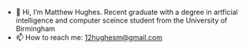 - 👋 Hi, I’m Matthew Hughes. Recent graduate with a degree in artficial intelligence and computer sceince student from the University of Birmingham
- 📫 How to reach me: 12hughesm@gmail.com

<!---
Matthew-Hughes3488/Matthew-Hughes3488 is a ✨ special ✨ repository because its `README.md` (this file) appears on your GitHub profile.
You can click the Preview link to take a look at your changes.
--->
